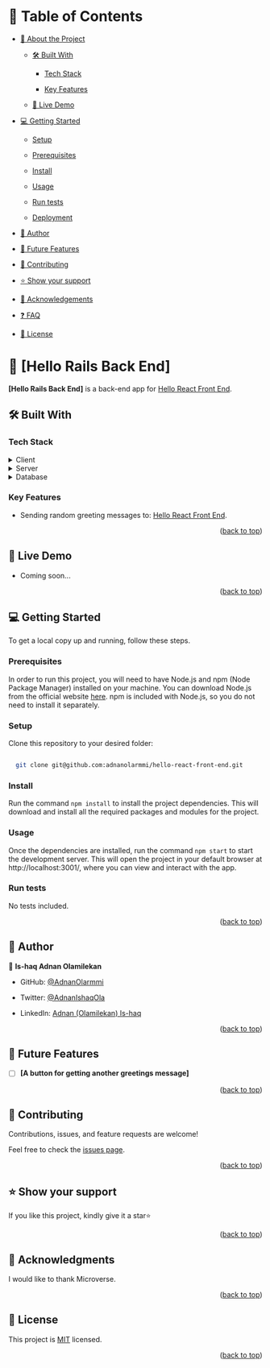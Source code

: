 <a name="readme-top"></a>

# 📗 Table of Contents

- [📖 About the Project](#about-project)

  - [🛠 Built With](#built-with)

    - [Tech Stack](#tech-stack)

    - [Key Features](#key-features)

  - [🚀 Live Demo](#live-demo)

- [💻 Getting Started](#getting-started)

  - [Setup](#setup)

  - [Prerequisites](#prerequisites)

  - [Install](#install)

  - [Usage](#usage)

  - [Run tests](#run-tests)

  - [Deployment](#triangular_flag_on_post-deployment)

- [👤 Author](#author)

- [🔭 Future Features](#future-features)

- [🤝 Contributing](#contributing)

- [⭐️ Show your support](#support)

- [🙏 Acknowledgements](#acknowledgements)

- [❓ FAQ](#faq)

- [📝 License](#license)

# 📖 [Hello Rails Back End] <a name="about-project"></a>

**[Hello Rails Back End]** is a back-end app for [Hello React Front End](https://github.com/adnanolarmmi/hello-react-front-end).

## 🛠 Built With <a name="built-with"></a>

### Tech Stack <a name="tech-stack"></a>

<details>

  <summary>Client</summary>

  <ul>

    <li><a href="https://reactjs.org/">ReactJS</a></li>

  </ul>

</details>

<details>

  <summary>Server</summary>

  <ul>

    <li><a href="https://rubyonrails.org/">Ruby on Rails</a></li>

  </ul>

</details>

<details>

<summary>Database</summary>

  <ul>

    <li><a href="https://www.postgresql.org/">PostgreSQL</a></li>

  </ul>

</details>

### Key Features <a name="key-features"></a>

- Sending random greeting messages to: [Hello React Front End](https://github.com/adnanolarmmi/hello-react-front-end).

<p align="right">(<a href="#readme-top">back to top</a>)</p>

## 🚀 Live Demo <a name="live-demo"></a>

- Coming soon...

<p align="right">(<a href="#readme-top">back to top</a>)</p>

## 💻 Getting Started <a name="getting-started"></a>

To get a local copy up and running, follow these steps.

### Prerequisites

In order to run this project, you will need to have Node.js and npm (Node Package Manager) installed on your machine. You can download Node.js from the official website [here](https://nodejs.org/en/). npm is included with Node.js, so you do not need to install it separately.

### Setup

Clone this repository to your desired folder:

```sh

  git clone git@github.com:adnanolarmmi/hello-react-front-end.git

```

### Install

Run the command `npm install` to install the project dependencies. This will download and install all the required packages and modules for the project.

### Usage

Once the dependencies are installed, run the command `npm start` to start the development server. This will open the project in your default browser at http://localhost:3001/, where you can view and interact with the app.

### Run tests

No tests included.

<p align="right">(<a href="#readme-top">back to top</a>)</p>

## 👤 Author <a name="author"></a>

👤 **Is-haq Adnan Olamilekan**

- GitHub: [@AdnanOlarmmi](https://github.com/adnanolarmmi)

- Twitter: [@AdnanIshaqOla](https://twitter.com/@adnanishaqola)

- LinkedIn: [Adnan (Olamilekan) Is-haq ](https://www.linkedin.com/in/adnan-is-haq-olamilekan/)

<p align="right">(<a href="#readme-top">back to top</a>)</p>

## 🔭 Future Features <a name="future-features"></a>

- [ ] **[A button for getting another greetings message]**

<p align="right">(<a href="#readme-top">back to top</a>)</p>

## 🤝 Contributing <a name="contributing"></a>

Contributions, issues, and feature requests are welcome!

Feel free to check the [issues page](../../issues/).

<p align="right">(<a href="#readme-top">back to top</a>)</p>

## ⭐️ Show your support <a name="support"></a>

If you like this project, kindly give it a star⭐️

<p align="right">(<a href="#readme-top">back to top</a>)</p>

## 🙏 Acknowledgments <a name="acknowledgements"></a>

I would like to thank Microverse.

<p align="right">(<a href="#readme-top">back to top</a>)</p>

## 📝 License <a name="license"></a>

This project is [MIT](./LICENSE) licensed.

<p align="right">(<a href="#readme-top">back to top</a>)</p>
